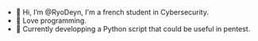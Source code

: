 - 👋 Hi, I’m @RyoDeyn, I'm a french student in Cybersecurity.
- 💞 Love programming.
- 🌱 Currently developping a Python script that could be useful in pentest.

<!---
-  I’m interested in ...
- 🌱 I’m currently learning ...
- 📫 How to reach me ...
- 👀 Can't wait to develop a new application.
--->

<!---
RyoDeyn/RyoDeyn is a ✨ special ✨ repository because its `README.md` (this file) appears on your GitHub profile.
You can click the Preview link to take a look at your changes.
--->
